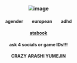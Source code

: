 ### <p align="center"> ![image](https://github.com/user-attachments/assets/5a41b702-1b93-460c-aa40-ea036ed07a53)
#### <p align="center"> agender　　european　　adhd
#### <p align="center">[atabook](https://valkyrie.atabook.org)
#### <p align="center">ask 4 socials or game IDs!!!
#### <p align="center"> CRAZY ARASHI YUMEJIN
